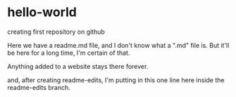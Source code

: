 # hello-world
creating first repository on github

Here we have a readme.md file, and I don't know what a ".md" file is. But 
it'll be here for a long time, I'm certain of that. 

Anything added to a website stays there forever. 

and, after creating readme-edits, I'm putting in this one line here inside the readme-edits branch.

